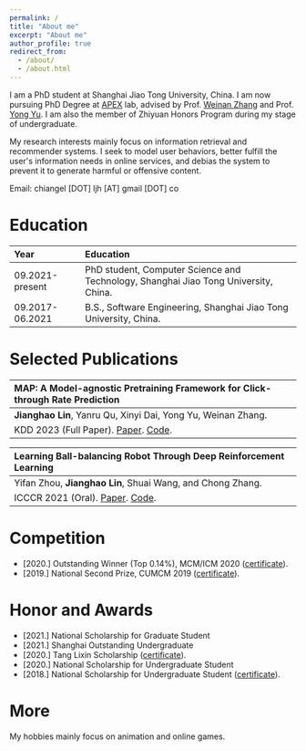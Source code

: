 ```yaml
---
permalink: /
title: "About me"
excerpt: "About me"
author_profile: true
redirect_from: 
  - /about/
  - /about.html
---
```


I am a PhD student at Shanghai Jiao Tong University, China. I am now pursuing PhD Degree at [APEX](http://apex.sjtu.edu.cn/) lab, advised by Prof. [Weinan Zhang](http://wnzhang.net) and Prof. [Yong Yu](http://apex.sjtu.edu.cn/members/yyu). I am also the member of Zhiyuan Honors Program during my stage of undergraduate.

My research interests mainly focus on information retrieval and recommender systems. I seek to model user behaviors, better fulfill the user's information needs in online services, and debias the system to prevent it to generate harmful or offensive content.

Email: chiangel [DOT] ljh [AT] gmail [DOT] co

Education
======

| Year | Education |
| :------ | :------ | 
| 09.2021-present | PhD student, Computer Science and Technology, Shanghai Jiao Tong University, China. |
| 09.2017-06.2021 | B.S., Software Engineering, Shanghai Jiao Tong University, China. |

Selected Publications
======

| **MAP: A Model-agnostic Pretraining Framework for Click-through Rate Prediction**|
| :------ |  
| **Jianghao Lin**, Yanru Qu, Xinyi Dai, Yong Yu, Weinan Zhang. |  
| KDD 2023 (Full Paper). [Paper](). [Code]().

| **Learning Ball-balancing Robot Through Deep Reinforcement Learning**|
| :------ |  
| Yifan Zhou, **Jianghao Lin**, Shuai Wang, and Chong Zhang. |  
| ICCCR 2021 (Oral). [Paper](https://arxiv.org/abs/2208.10142). [Code](https://github.com/CHIANGEL/Ballbot-with-DRL).

Competition
======
- [2020.] Outstanding Winner (Top 0.14%), MCM/ICM 2020 ([certificate](https://chiangel.github.io/files/awards/2020-outstanding-winner-MCM.pdf)).
- [2019.] National Second Prize, CUMCM 2019 ([certificate](https://chiangel.github.io/files/awards/2019-national-second-prize-CUMCM.jpg)).

Honor and Awards
======
- [2021.] National Scholarship for Graduate Student
- [2021.] Shanghai Outstanding Undergraduate
- [2020.] Tang Lixin Scholarship ([certificate](https://chiangel.github.io/files/awards/2020-tang-lixin-scholarship.pdf)).
- [2020.] National Scholarship for Undergraduate Student
- [2018.] National Scholarship for Undergraduate Student ([certificate](https://chiangel.github.io/files/awards/2018-national-scholarship.pdf)).

More
======
My hobbies mainly focus on animation and online games.

<script type='text/javascript' id='clustrmaps' src='//cdn.clustrmaps.com/map_v2.js?cl=ffffff&w=300&t=tt&d=xr9minmU_3UiAWyACZVtcQaM-nNh_GIOK4eE9pFCvi0'></script>